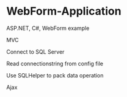 # WebForm-Application
ASP.NET, C#, WebForm example

MVC

Connect to SQL Server

Read connectionstring from config file

Use SQLHelper to pack data operation

Ajax